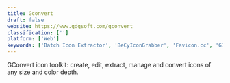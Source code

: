 ```yaml
---
title: Gconvert
draft: false 
website: https://www.gdgsoft.com/gconvert
classification: ['']
platform: ['Web']
keywords: ['Batch Icon Extractor', 'BeCyIconGrabber', 'Favicon.cc', 'GIMP', 'Get Icons', 'Grafx2', 'IcoFX', 'Icon Explorer', 'Icon to Any', 'IconLover', 'IconViewer', 'IconXP', 'Icono Maker', 'IconsExtract', 'JDraw', 'Pixelformer', 'RealWorld Icon Editor', 'Thumbico', 'icon sushi']
---
```

GConvert icon toolkit: create, edit, extract, manage and convert icons of any size and color depth.